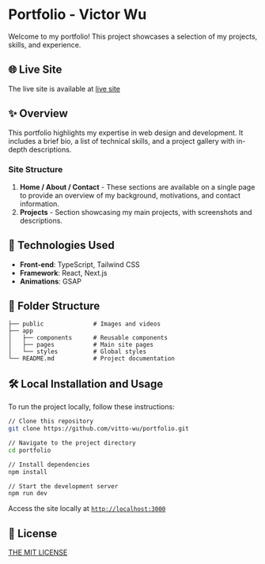# Portfolio - Victor Wu

Welcome to my portfolio! This project showcases a selection of my projects, skills, and experience.

## 🌐 Live Site

The live site is available at [live site](https://portfolio-eight-ashy-22.vercel.app/)

## ✨ Overview

This portfolio highlights my expertise in web design and development. It includes a brief bio, a list of technical skills, and a project gallery with in-depth descriptions.

### Site Structure

1. **Home / About / Contact** - These sections are available on a single page to provide an overview of my background, motivations, and contact information.
2. **Projects** - Section showcasing my main projects, with screenshots and descriptions.

## 🚀 Technologies Used

- **Front-end**: TypeScript, Tailwind CSS
- **Framework**: React, Next.js
- **Animations**: GSAP

## 📁 Folder Structure

```plaintext
├── public              # Images and videos
├── app
│   ├── components      # Reusable components
│   ├── pages           # Main site pages
│   └── styles          # Global styles
└── README.md           # Project documentation
```

## 🛠️ Local Installation and Usage

To run the project locally, follow these instructions:

```bash
// Clone this repository
git clone https://github.com/vitto-wu/portfolio.git

// Navigate to the project directory
cd portfolio

// Install dependencies
npm install

// Start the development server
npm run dev
```

Access the site locally at [`http://localhost:3000`](http://localhost:3000)

## 📄 License

[THE MIT LICENSE](LICENSE)
